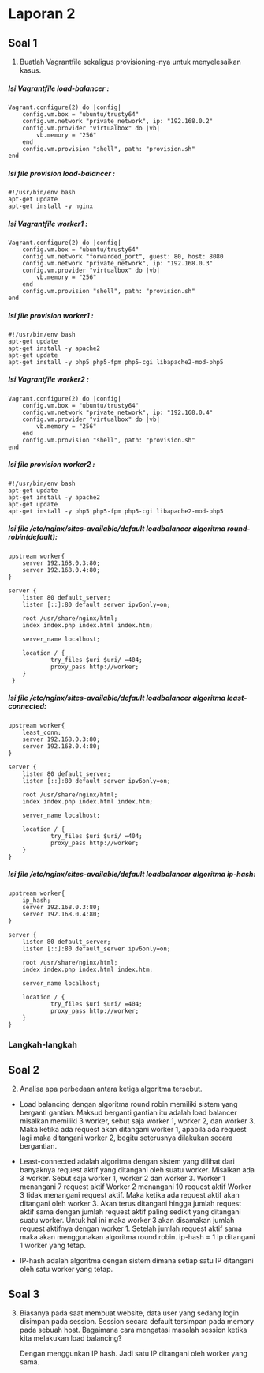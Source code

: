 # Laporan 2

## Soal 1

1. Buatlah Vagrantfile sekaligus provisioning-nya untuk menyelesaikan kasus.

##### Isi Vagrantfile load-balancer :
    Vagrant.configure(2) do |config|
        config.vm.box = "ubuntu/trusty64"
        config.vm.network "private_network", ip: "192.168.0.2"
        config.vm.provider "virtualbox" do |vb|
            vb.memory = "256"
        end
        config.vm.provision "shell", path: "provision.sh"
    end

##### Isi file provision load-balancer :
    #!/usr/bin/env bash
    apt-get update
    apt-get install -y nginx

##### Isi Vagrantfile worker1 :
    Vagrant.configure(2) do |config|
        config.vm.box = "ubuntu/trusty64"
        config.vm.network "forwarded_port", guest: 80, host: 8080
        config.vm.network "private_network", ip: "192.168.0.3"
        config.vm.provider "virtualbox" do |vb|
            vb.memory = "256"
        end
        config.vm.provision "shell", path: "provision.sh"
    end

##### Isi file provision worker1 :
    #!/usr/bin/env bash
    apt-get update
    apt-get install -y apache2
    apt-get update
    apt-get install -y php5 php5-fpm php5-cgi libapache2-mod-php5

##### Isi Vagrantfile worker2 :
    Vagrant.configure(2) do |config|
        config.vm.box = "ubuntu/trusty64"
        config.vm.network "private_network", ip: "192.168.0.4"
        config.vm.provider "virtualbox" do |vb|
            vb.memory = "256"
        end
        config.vm.provision "shell", path: "provision.sh"
    end

##### Isi file provision worker2 :
    #!/usr/bin/env bash
    apt-get update
    apt-get install -y apache2
    apt-get update
    apt-get install -y php5 php5-fpm php5-cgi libapache2-mod-php5

##### Isi file /etc/nginx/sites-available/default loadbalancer algoritma round-robin(default):
    upstream worker{
        server 192.168.0.3:80;
        server 192.168.0.4:80;
    }

    server {
        listen 80 default_server;
        listen [::]:80 default_server ipv6only=on;

        root /usr/share/nginx/html;
        index index.php index.html index.htm;

        server_name localhost;

        location / {
                try_files $uri $uri/ =404;
                proxy_pass http://worker;
        }
     }

##### Isi file /etc/nginx/sites-available/default loadbalancer algoritma least-connected:
    upstream worker{
        least_conn;
        server 192.168.0.3:80;
        server 192.168.0.4:80;
    }

    server {
        listen 80 default_server;
        listen [::]:80 default_server ipv6only=on;

        root /usr/share/nginx/html;
        index index.php index.html index.htm;

        server_name localhost;

        location / {
                try_files $uri $uri/ =404;
                proxy_pass http://worker;
        }
    }

##### Isi file /etc/nginx/sites-available/default loadbalancer algoritma ip-hash:
    upstream worker{
        ip_hash;
        server 192.168.0.3:80;
        server 192.168.0.4:80;
    }

    server {
        listen 80 default_server;
        listen [::]:80 default_server ipv6only=on;

        root /usr/share/nginx/html;
        index index.php index.html index.htm;

        server_name localhost;

        location / {
                try_files $uri $uri/ =404;
                proxy_pass http://worker;
        }
    }

### Langkah-langkah


## Soal 2

2. Analisa apa perbedaan antara ketiga algoritma tersebut.

- Load balancing dengan algoritma round robin memiliki sistem yang berganti gantian. Maksud berganti gantian itu adalah load balancer misalkan memiliki 3 worker, sebut saja worker 1, worker 2, dan worker 3. Maka ketika ada request akan ditangani worker 1, apabila ada request lagi maka ditangani worker 2, begitu seterusnya dilakukan secara bergantian.

- Least-connected adalah algoritma dengan sistem yang dilihat dari banyaknya request aktif yang ditangani oleh suatu worker. Misalkan ada 3 worker. Sebut saja worker 1, worker 2 dan worker 3.
    Worker 1 menangani 7 request aktif
    Worker 2 menangani 10 request aktif
    Worker 3 tidak menangani request aktif.
Maka ketika ada request aktif akan ditangani oleh worker 3.  Akan terus ditangani hingga jumlah request aktif sama dengan jumlah request aktif paling sedikit yang ditangani suatu worker. Untuk hal ini maka worker 3 akan disamakan jumlah request aktifnya dengan worker 1. Setelah jumlah request aktif sama maka akan menggunakan algoritma round robin.
ip-hash = 1 ip ditangani 1 worker yang tetap.

- IP-hash adalah algoritma dengan sistem dimana setiap satu IP ditangani oleh satu worker yang tetap.


## Soal 3

3. Biasanya pada saat membuat website, data user yang sedang login disimpan pada session. Session secara default tersimpan pada memory pada sebuah host. Bagaimana cara mengatasi masalah session ketika kita melakukan load balancing?

    Dengan menggunkan IP hash. Jadi satu IP ditangani oleh worker yang sama.
